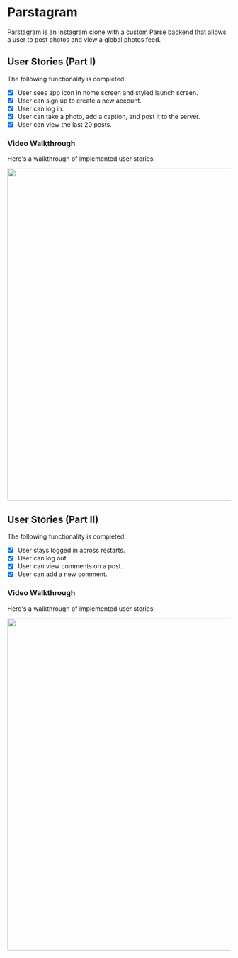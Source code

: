 # Parstagram

Parstagram is an Instagram clone with a custom Parse backend that allows a user to post photos and view a global photos feed.

## User Stories (Part I)

The following functionality is completed:

- [X] User sees app icon in home screen and styled launch screen. 
- [X] User can sign up to create a new account. 
- [X] User can log in.
- [X] User can take a photo, add a caption, and post it to the server. 
- [X] User can view the last 20 posts. 

### Video Walkthrough
Here's a walkthrough of implemented user stories:

<img src="https://i.imgur.com/iCs3gAU.gif" width=750 />

## User Stories (Part II)

The following functionality is completed:

- [x] User stays logged in across restarts.
- [x] User can log out.
- [x] User can view comments on a post.
- [x] User can add a new comment.

### Video Walkthrough
Here's a walkthrough of implemented user stories:

<img src="https://i.imgur.com/SSAHMBn.gif" width=750 />
